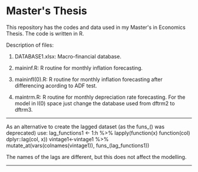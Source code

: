 # Master's Thesis
This repository has the codes and data used in my Master's in Economics Thesis. The code is written in R.

Description of files:

1. DATABASE1.xlsx: Macro-financial database.

2. maininf.R: R routine for monthly inflation forecasting. 

3. maininfI(0).R: R routine for monthly inflation forecasting after differencing acording to ADF test. 

4. maintrm.R: R routine for monthly depreciation rate forecasting. For the model in I(0) space just change the database used from dftrm2 to dftrm3.


****************************************************************************
As an alternative to create the lagged dataset (as the funs_() was deprecated) use: 
lag_functions1 <- 1:h %>% lapply(function(x) function(col) dplyr::lag(col, x))
vintage1<-vintage1 %>% 
    mutate_at(vars(colnames(vintage1)), funs_(lag_functions1))
    
The names of the lags are different, but this does not affect the modelling.
****************************************************************************
